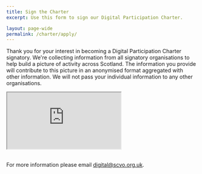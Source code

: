 ```yaml
---
title: Sign the Charter
excerpt: Use this form to sign our Digital Participation Charter.

layout: page-wide
permalink: /charter/apply/
---
```


Thank you for your interest in becoming a Digital Participation Charter signatory. We're collecting information from all signatory organisations to help build a picture of activity across Scotland. The information you provide will contribute to this picture in an anonymised format aggregated with other information. We will not pass your individual information to any other organisations.

<div class="embed-responsive embed-responsive-4by3">
  <iframe class="embed-responsive-item" src="http://www.fundingscotland.com/digitalcontacts/PledgeYourSupport"></iframe>
</div>

<br />

For more information please email [digital@scvo.org.uk](mailto:digital@scvo.org.uk).
